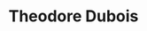 ---
avatar: /images/people/tbodt.jpg
avatar_small: /images/people/tbodt_small.jpg
bio: null
homepage: null
instagram: null
linkedin: null
title: Theodore Dubois
twitter: null
type: guest
username: tbodt
youtube: null
---